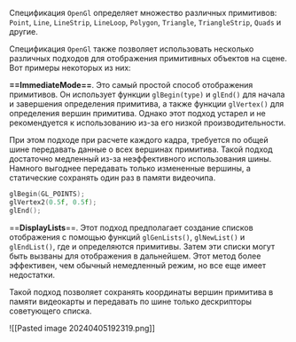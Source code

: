 Спецификация `OpenGl` определяет множество различных примитивов: `Point`, `Line`, `LineStrip`, `LineLoop`, `Polygon`, `Triangle`, `TriangleStrip`, `Quads` и другие. 

Спецификация `OpenGl` также позволяет использовать несколько различных подходов для отображения примитивных объектов на сцене. Вот примеры некоторых из них:

**==ImmediateMode==**. Это самый простой способ отображения примитивов. Он использует функции `glBegin(type)` и `glEnd()` для начала и завершения определения примитива, а также функции `glVertex()` для определения вершин примитива. Однако этот подход устарел и не рекомендуется к использованию из-за его низкой производительности.

При этом подходе при расчете каждого кадра, требуется по общей шине передавать данные о всех вершинах примитива. Такой подход достаточно медленный из-за неэффективного использования шины. Намного выгоднее передавать только измененные вершины, а статические сохранять один раз в памяти видеочипа.

```c
glBegin(GL_POINTS);
glVertex2(0.5f, 0.5f);
glEnd();
```

==**DisplayLists**==. Этот подход предполагает создание списков отображения с помощью функций `glGenLists()`, `glNewList()` и `glEndList()`, где и определяются примитивы. Затем эти списки могут быть вызваны для отображения в дальнейшем. Этот метод более эффективен, чем обычный немедленный режим, но все еще имеет недостатки.

Такой подход позволяет сохранять координаты вершин примитива в памяти видеокарты и передавать по шине только дескрипторы советующего списка.


![[Pasted image 20240405192319.png]]
